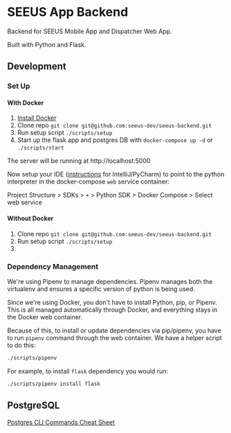 # SEEUS App Backend

Backend for SEEUS Mobile App and Dispatcher Web App.

Built with Python and Flask.

## Development

### Set Up

#### With Docker
1.  [Install Docker](https://docs.docker.com/install/)
2.  Clone repo `git clone git@github.com:seeus-dev/seeus-backend.git`
3.  Run setup script `./scripts/setup`
4.  Start up the flask app and postgres DB with `docker-compose up -d` or `./scripts/start`

The server will be running at http://localhost:5000

Now setup your IDE ([instructions]() for IntelliJ/PyCharm) to point to the python interpreter in the docker-compose `web` service container:

Project Structure > SDKs > `+` > Python SDK > Docker Compose > Select web service 

#### Without Docker
1. Clone repo `git clone git@github.com:seeus-dev/seeus-backend.git`
2. Run setup script `./scripts/setup`
3. 

### Dependency Management

We're using Pipenv to manage dependencies. Pipenv manages both the virtualenv and ensures a specific version of python is being used. 

Since we're using Docker, you don't have to install Python, pip, or Pipenv. This is all managed automatically through Docker, and everything stays in the Docker web container.

Because of this, to install or update dependencies via pip/pipenv, you have to run `pipenv` command through the web container. We have a helper script to do this:

```bash
./scripts/pipenv
```

For example, to install `flask` dependency you would run:

```bash
./scripts/pipenv install flask
```

## PostgreSQL

[Postgres CLI Commands Cheat Sheet](https://gist.github.com/Kartones/dd3ff5ec5ea238d4c546)